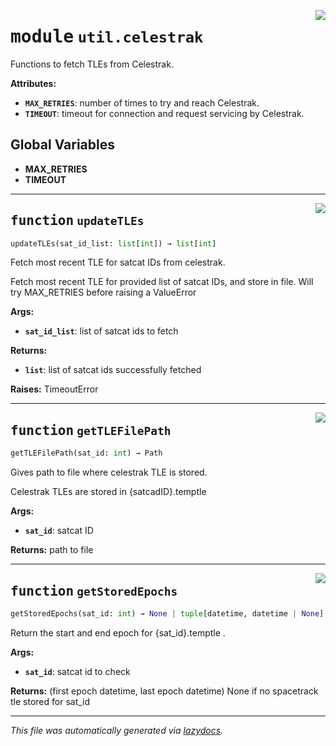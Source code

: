 <!-- markdownlint-disable -->

<a href="../spherapy/util/celestrak.py#L0"><img align="right" style="float:right;" src="https://img.shields.io/badge/-source-cccccc?style=flat-square"></a>

# <kbd>module</kbd> `util.celestrak`
Functions to fetch TLEs from Celestrak. 



**Attributes:**
 
 - <b>`MAX_RETRIES`</b>:  number of times to try and reach Celestrak. 
 - <b>`TIMEOUT`</b>:  timeout for connection and request servicing by Celestrak. 

**Global Variables**
---------------
- **MAX_RETRIES**
- **TIMEOUT**

---

<a href="../spherapy/util/celestrak.py#L22"><img align="right" style="float:right;" src="https://img.shields.io/badge/-source-cccccc?style=flat-square"></a>

## <kbd>function</kbd> `updateTLEs`

```python
updateTLEs(sat_id_list: list[int]) → list[int]
```

Fetch most recent TLE for satcat IDs from celestrak. 

Fetch most recent TLE for provided list of satcat IDs, and store in file. Will try MAX_RETRIES before raising a ValueError 



**Args:**
 
 - <b>`sat_id_list`</b>:  list of satcat ids to fetch 



**Returns:**
 
 - <b>`list`</b>:  list of satcat ids successfully fetched 



**Raises:**
 TimeoutError 


---

<a href="../spherapy/util/celestrak.py#L63"><img align="right" style="float:right;" src="https://img.shields.io/badge/-source-cccccc?style=flat-square"></a>

## <kbd>function</kbd> `getTLEFilePath`

```python
getTLEFilePath(sat_id: int) → Path
```

Gives path to file where celestrak TLE is stored. 

Celestrak TLEs are stored in {satcadID}.temptle 



**Args:**
 
 - <b>`sat_id`</b>:  satcat ID 



**Returns:**
 path to file 


---

<a href="../spherapy/util/celestrak.py#L76"><img align="right" style="float:right;" src="https://img.shields.io/badge/-source-cccccc?style=flat-square"></a>

## <kbd>function</kbd> `getStoredEpochs`

```python
getStoredEpochs(sat_id: int) → None | tuple[datetime, datetime | None]
```

Return the start and end epoch for {sat_id}.temptle . 



**Args:**
 
 - <b>`sat_id`</b>:  satcat id to check 



**Returns:**
 (first epoch datetime, last epoch datetime) None if no spacetrack tle stored for sat_id 




---

_This file was automatically generated via [lazydocs](https://github.com/ml-tooling/lazydocs)._
